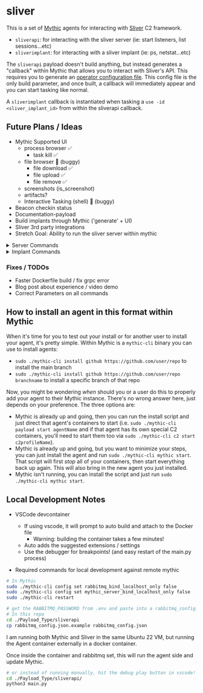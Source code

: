 # sliver

This is a set of [Mythic](https://docs.mythic-c2.net/) agents for interacting with [Sliver](https://sliver.sh/) C2 framework.

- `sliverapi`: for interacting with the sliver server (ie: start listeners, list sessions...etc)
- `sliverimplant`: for interacting with a sliver implant (ie: ps, netstat...etc)

The `sliverapi` payload doesn't build anything, but instead generates a "callback" within Mythic that allows you to interact with Sliver's API. This requires you to generate an [operator configuration file](https://sliver.sh/docs?name=Multi-player+Mode). This config file is the only build parameter, and once built, a callback will immediately appear and you can start tasking like normal.

A `sliverimplant` callback is instantiated when tasking a `use -id <sliver_implant_id>` from within the sliverapi callback. 

## Future Plans / Ideas

- Mythic Supported UI
  - process browser ✅
    - task kill ✅
  - file browser 🚧 (buggy)
    - file download ✅
    - file upload ✅
    - file remove ✅
  - screenshots (is_screenshot)
  - artifacts?
  - Interactive Tasking (shell) 🚧 (buggy)
- Beacon checkin status
- Documentation-payload
- Build implants through Mythic ('generate' + UI)
- Sliver 3rd party integrations
- Stretch Goal: Ability to run the sliver server within mythic

<details>
  <summary>Server Commands</summary>

    - clear
    - exit
    - help
    - monitor
    - wg-config
    - wg-portfwd
    - wg-socks
    - aliases
    - armory
    - background
    - beacons✅
    - builders
    - canaries
    - cursed
    - dns
    - env
    - generate
    - hosts
    - http
    - https
    - implants✅
    - jobs✅
    - licenses
    - loot
    - mtls
    - prelude-operator
    - profiles✅
    - reaction
    - regenerate
    - sessions✅
    - settings
    - stage-listener
    - tasks
    - update
    - use✅
    - version
    - websites
    - wg
    - operators
</details>

<details>
  <summary>Implant Commands</summary>

    - cat✅
    - cd✅
    - chmod
    - chown
    - chtimes
    - close
    - download✅
    - execute✅
    - execute-shellcode
    - extensions
    - getgid
    - getpid
    - getuid
    - ifconfig✅
    - info✅
    - interactive
    - kill
    - ls✅
    - memfiles
    - mkdir✅
    - msf
    - msf-inject
    - mv
    - netstat✅
    - ping
    - pivots
    - portfwd
    - procdump
    - ps✅
    - pwd✅
    - reconfig
    - rename
    - rm✅
    - rportfwd
    - screenshot
    - shell✅
    - shikata-ga-nai
    - sideload
    - socks5
    - ssh
    - terminate
    - upload✅
    - whoami
</details>

### Fixes / TODOs

- Faster Dockerfile build / fix grpc error
- Blog post about experience / video demo
- Correct Parameters on all commands


## How to install an agent in this format within Mythic

When it's time for you to test out your install or for another user to install your agent, it's pretty simple. Within Mythic is a `mythic-cli` binary you can use to install agents:

- `sudo ./mythic-cli install github https://github.com/user/repo` to install the main branch
- `sudo ./mythic-cli install github https://github.com/user/repo branchname` to install a specific branch of that repo

Now, you might be wondering _when_ should you or a user do this to properly add your agent to their Mythic instance. There's no wrong answer here, just depends on your preference. The three options are:

- Mythic is already up and going, then you can run the install script and just direct that agent's containers to start (i.e. `sudo ./mythic-cli payload start agentName` and if that agent has its own special C2 containers, you'll need to start them too via `sudo ./mythic-cli c2 start c2profileName`).
- Mythic is already up and going, but you want to minimize your steps, you can just install the agent and run `sudo ./mythic-cli mythic start`. That script will first _stop_ all of your containers, then start everything back up again. This will also bring in the new agent you just installed.
- Mythic isn't running, you can install the script and just run `sudo ./mythic-cli mythic start`.

## Local Development Notes

- VSCode devcontainer
  - If using vscode, it will prompt to auto build and attach to the Docker file
    - Warning: building the container takes a few minutes!
  - Auto adds the suggested extensions / settings
  - Use the debugger for breakpoints! (and easy restart of the main.py process)

- Required commands for local development against remote mythic

```bash
# In Mythic
sudo ./mythic-cli config set rabbitmq_bind_localhost_only false
sudo ./mythic-cli config set mythic_server_bind_localhost_only false
sudo ./mythic-cli restart

# get the RABBITMQ_PASSWORD from .env and paste into a rabbitmq_config.json
# In this repo
cd ./Payload_Type/sliverapi
cp rabbitmq_config.json.example rabbitmq_config.json
```

I am running both Mythic and Sliver in the same Ubuntu 22 VM, but running the Agent container externally in a docker container.

Once inside the container and rabbitmq set, this will run the agent side and update Mythic.

```bash
# or instead of running manually, hit the debug play button in vscode!
cd ./Payload_Type/sliverapi/
python3 main.py
```
